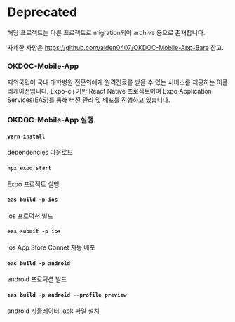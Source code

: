 # Deprecated

해당 프로젝트는 다른 프로젝트로 migration되어 archive 용으로 존재합니다.

자세한 사항은 https://github.com/aiden0407/OKDOC-Mobile-App-Bare 참고.

### OKDOC-Mobile-App

재외국민이 국내 대학병원 전문의에게 원격진료를 받을 수 있는 서비스를 제공하는 어플리케이션입니다. Expo-cli 기반 React Native 프로젝트이며 Expo Application Services(EAS)를 통해 버전 관리 및 배포를 진행하고 있습니다.

### OKDOC-Mobile-App 실행

#### `yarn install`

dependencies 다운로드

#### `npx expo start`

Expo 프로젝트 실행

#### `eas build -p ios`

ios 프로덕션 빌드

#### `eas submit -p ios`

ios App Store Connet 자동 배포

#### `eas build -p android`

android 프로덕션 빌드

#### `eas build -p android --profile preview`

android 시뮬레이터 .apk 파일 설치
